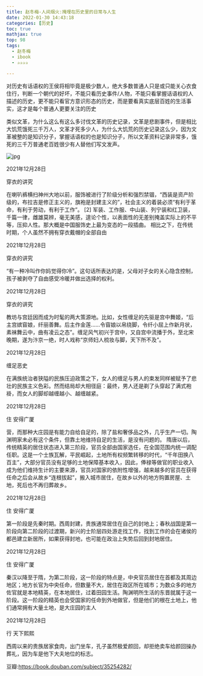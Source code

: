 ```yaml
---
title: 赵冬梅-人间烟火:掩埋在历史里的日常与人生
date: 2022-01-30 14:43:18
categories: [历史]
toc: true
mathjax: true
top: 98
tags:
  - 赵冬梅
  - ibook
  - ✰✰✰✰

---
```


对历史有话语权的王侯将相毕竟是极少数人，绝大多数普通人只是或只能关心衣食住行，判断一个朝代的好坏，不能只看历史事件/人物，不能只看掌握话语权的人描述的历史，更不能只看官方意识形态的历史，而是要看真实底层百姓的生活事实，这才是每个普通人更要关注的历史

类似文革，为什么这么有这么多讨伐文革的历史记录，文革是悲剧事件，但是相比大饥荒饿死三千万人，文革才死多少人，为什么大饥荒的历史记录这么少，因为文革被整的是知识分子，掌握话语权的也是知识分子，所以文革资料记录非常多，饿死的三千万普通老百姓很少有人替他们写文发声。

![jpg](https://img9.doubanio.com/view/subject/l/public/s33842836.jpg)





<!-- more -->

2021年12月28日

穿衣的讲究

在喇叭裤横扫神州大地以前，服饰被进行了阶级分析和强烈禁锢，“西装是资产阶级的，布拉吉是修正主义的，旗袍是封建主义的”，社会主义的着装必须“有利于革命，有利于劳动，有利于工作”。 [2] 军装、工作服、中山装、列宁装和红卫装，千篇一律，雌雄莫辨，毫无美感，遑论个性，以表面性的无差别掩盖实际上的不平等，压抑人性。那大概是中国服饰史上最为变态的一段插曲。 相比之下，在传统时期，个人虽然不拥有穿衣戴帽的全部自由



2021年12月28日

穿衣的讲究

“有一种冷叫作你妈觉得你冷”。这句话所表达的是，父母对子女的关心隐含控制，孩子被剥夺了自由感受冷暖并做出选择的权利。



2021年12月28日

穿衣的讲究

教坊与宫廷因而成为时髦的两大策源地。比如，女性缠足的先驱是宫中舞姬，“后主宫嫔窅娘，纤丽善舞。后主作金莲……令窅娘以帛绕脚，令纤小屈上作新月状，素袜舞云中，曲有凌云之态”。缠足风气初兴于宫中，又自宫中流播于外，至北宋晚期，遂为汴京一绝，时人戏称“京师妇人梳妆与脚，天下所不及”。



2021年12月28日

缠足恶史

在满族统治者狭隘的民族压迫政策之下，女人的缠足与男人的束发同样被赋予了悲壮的民族主义色彩。然而结局却大相径庭：最终，男人还是剃了头穿起了满式袍褂，而女人的脚却越缠越小、越缠越紧。



2021年12月28日

住 安得广厦

营，而那种大庄园是有能力自给自足的，除了盐和奢侈品之外，几乎生产一切。陶渊明家未必有这个条件，但靠土地维持自足的生活，是没有问题的。 隋唐以后，传统精英的居住状态进入第三阶段，官员全部由国家选任，在全国范围内统一调配任职。这是一个士族瓦解，平民崛起，土地所有权频繁转移的时代，“千年田换八百主”，大部分官员没有足够的土地保障基本收入，因此，俸禄等做官的职业收入成为他们维持生计的主要来源，官员对国家的依附性增强，越来越多的官员在获得任命之后会从故乡“连根拔起”，搬入城市居住，在故乡以外的地方购置房屋、土地，死后也不再归葬故乡。



2021年12月28日

住 安得广厦

第一阶段是先秦时期。西周封建，贵族通常居住在自己的封地上；春秋战国是第一阶段向第二阶段的过渡期，新兴的士阶层四处游走找工作，找到工作的会在诸侯的都邑建立新居所，如果获得封地，也可能在政治上失势后回到封地居住。



2021年12月28日

住 安得广厦

秦汉以降至于隋，为第二阶段，这一阶段的特点是，中央官员居住在首都及其周边地区；地方长官为中央任命，但数量不大，居住在政区所在城市；为数众多的地方佐官就是本地精英，在本地居住，过着田园生活。陶渊明所生活的东晋就属于这一阶段。这一阶段的精英也会受国家的任命到外地做官，但是他们的根在土地上，他们通常拥有大量土地，是大庄园的主人



2021年12月28日

行 天下熙熙

西周以来的贵族居家食肉，出门坐车，孔子虽然极爱颜回，却拒绝卖车给颜回操办葬礼，因为车是他下大夫地位的标志。



豆瓣:https://book.douban.com/subject/35254282/